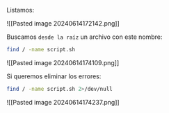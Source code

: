 
Listamos:

![[Pasted image 20240614172142.png]]

Buscamos ``desde la raíz`` un archivo con este nombre:

```Bash
find / -name script.sh
```

![[Pasted image 20240614174109.png]]

Si queremos eliminar los errores:

```Bash
find / -name script.sh 2>/dev/null
```

![[Pasted image 20240614174237.png]]